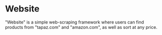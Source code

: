 # Website
"Website" is a simple web-scraping framework where users can find products from "tapaz.com" and "amazon.com", as well as sort at any price.
